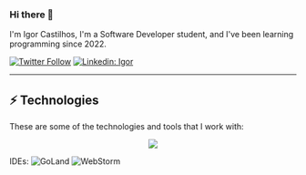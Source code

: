 ### Hi there 👋

I'm Igor Castilhos,  I'm a Software Developer student, and I've been learning programming since 2022. 

[![Twitter Follow](https://img.shields.io/twitter/follow/igor?style=social)](https://twitter.com/IgorPaprockiDv)
[![Linkedin: Igor](https://img.shields.io/badge/-Linkedin-blue?style=flat-square&logo=Linkedin&logoColor=white&link=https://www.linkedin.com/in/IgorCastilhos/)](https://www.linkedin.com/in/IgorCastilhos/)
____

## ⚡ Technologies

These are some of the technologies and tools that I work with:


<p align="center">
  <a href="https://devicons.dev.br/">
    <img src="https://devicons.dev.br/icons?icon=GoLang,TypeScript,Git,Github,PostgreSQL,MySQL,Nginx,Docker,Kubernetes,Redis,AWS,RabbitMQ&theme=dark&perline=6" />
  </a>
</p>

IDEs:
![GoLand](https://img.shields.io/badge/-GoLand-black?style=flat-square&logo=goland&logoColor=white)
![WebStorm](https://img.shields.io/badge/-WebStorm-black?style=flat-square&logo=webstorm&logoColor=white)

